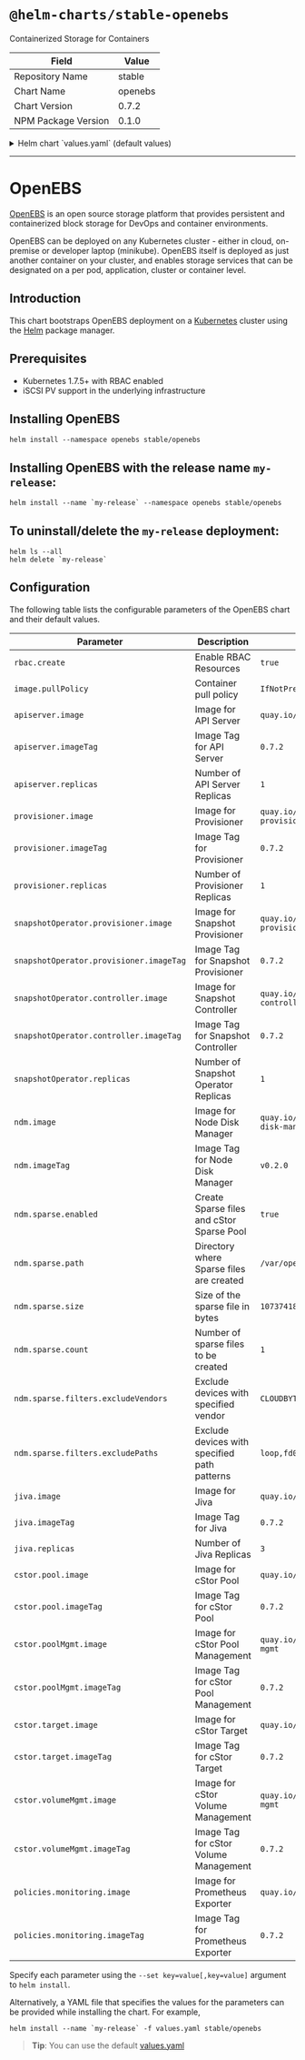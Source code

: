 # `@helm-charts/stable-openebs`

Containerized Storage for Containers

| Field               | Value   |
| ------------------- | ------- |
| Repository Name     | stable  |
| Chart Name          | openebs |
| Chart Version       | 0.7.2   |
| NPM Package Version | 0.1.0   |

<details>

<summary>Helm chart `values.yaml` (default values)</summary>

```yaml
# Default values for openebs.
# This is a YAML-formatted file.
# Declare variables to be passed into your templates.

rbac:
  # Specifies whether RBAC resources should be created
  create: true

serviceAccount:
  create: true
  name:

image:
  pullPolicy: IfNotPresent

apiserver:
  image: 'quay.io/openebs/m-apiserver'
  imageTag: '0.7.2'
  replicas: 1
  ports:
    externalPort: 5656
    internalPort: 5656
  nodeSelector: {}
  tolerations: []
  affinity: {}

provisioner:
  image: 'quay.io/openebs/openebs-k8s-provisioner'
  imageTag: '0.7.2'
  replicas: 1
  nodeSelector: {}
  tolerations: []
  affinity: {}

snapshotOperator:
  controller:
    image: 'quay.io/openebs/snapshot-controller'
    imageTag: '0.7.2'
  provisioner:
    image: 'quay.io/openebs/snapshot-provisioner'
    imageTag: '0.7.2'
  replicas: 1
  upgradeStrategy: 'Recreate'
  nodeSelector: {}
  tolerations: []
  affinity: {}

ndm:
  image: 'quay.io/openebs/node-disk-manager-amd64'
  imageTag: 'v0.2.0'
  sparse:
    enabled: 'true'
    path: '/var/openebs/sparse'
    size: '10737418240'
    count: '1'
  filters:
    excludeVendors: 'CLOUDBYT,OpenEBS'
    excludePaths: 'loop,fd0,sr0,/dev/ram,/dev/dm-'
  nodeSelector: {}

jiva:
  image: 'quay.io/openebs/jiva'
  imageTag: '0.7.2'
  replicas: 3

cstor:
  pool:
    image: 'quay.io/openebs/cstor-pool'
    imageTag: '0.7.2'
  poolMgmt:
    image: 'quay.io/openebs/cstor-pool-mgmt'
    imageTag: '0.7.2'
  target:
    image: 'quay.io/openebs/cstor-istgt'
    imageTag: '0.7.2'
  volumeMgmt:
    image: 'quay.io/openebs/cstor-volume-mgmt'
    imageTag: '0.7.2'

policies:
  monitoring:
    enabled: true
    image: 'quay.io/openebs/m-exporter'
    imageTag: '0.7.2'
```

</details>

---

# OpenEBS

[OpenEBS](https://github.com/openebs/openebs) is an open source storage platform that provides persistent and containerized block storage for DevOps and container environments.

OpenEBS can be deployed on any Kubernetes cluster - either in cloud, on-premise or developer laptop (minikube). OpenEBS itself is deployed as just another container on your cluster, and enables storage services that can be designated on a per pod, application, cluster or container level.

## Introduction

This chart bootstraps OpenEBS deployment on a [Kubernetes](http://kubernetes.io) cluster using the [Helm](https://helm.sh) package manager.

## Prerequisites

- Kubernetes 1.7.5+ with RBAC enabled
- iSCSI PV support in the underlying infrastructure

## Installing OpenEBS

```
helm install --namespace openebs stable/openebs
```

## Installing OpenEBS with the release name `my-release`:

```
helm install --name `my-release` --namespace openebs stable/openebs
```

## To uninstall/delete the `my-release` deployment:

```
helm ls --all
helm delete `my-release`
```

## Configuration

The following table lists the configurable parameters of the OpenEBS chart and their default values.

| Parameter                               | Description                                  | Default                                           |
| --------------------------------------- | -------------------------------------------- | ------------------------------------------------- |
| `rbac.create`                           | Enable RBAC Resources                        | `true`                                            |
| `image.pullPolicy`                      | Container pull policy                        | `IfNotPresent`                                    |
| `apiserver.image`                       | Image for API Server                         | `quay.io/openebs/m-apiserver`                     |
| `apiserver.imageTag`                    | Image Tag for API Server                     | `0.7.2`                                           |
| `apiserver.replicas`                    | Number of API Server Replicas                | `1`                                               |
| `provisioner.image`                     | Image for Provisioner                        | `quay.io/openebs/openebs-k8s-provisioner`         |
| `provisioner.imageTag`                  | Image Tag for Provisioner                    | `0.7.2`                                           |
| `provisioner.replicas`                  | Number of Provisioner Replicas               | `1`                                               |
| `snapshotOperator.provisioner.image`    | Image for Snapshot Provisioner               | `quay.io/openebs/snapshot-provisioner`            |
| `snapshotOperator.provisioner.imageTag` | Image Tag for Snapshot Provisioner           | `0.7.2`                                           |
| `snapshotOperator.controller.image`     | Image for Snapshot Controller                | `quay.io/openebs/snapshot-controller`             |
| `snapshotOperator.controller.imageTag`  | Image Tag for Snapshot Controller            | `0.7.2`                                           |
| `snapshotOperator.replicas`             | Number of Snapshot Operator Replicas         | `1`                                               |
| `ndm.image`                             | Image for Node Disk Manager                  | `quay.io/openebs/openebs/node-disk-manager-amd64` |
| `ndm.imageTag`                          | Image Tag for Node Disk Manager              | `v0.2.0`                                          |
| `ndm.sparse.enabled`                    | Create Sparse files and cStor Sparse Pool    | `true`                                            |
| `ndm.sparse.path`                       | Directory where Sparse files are created     | `/var/openebs/sparse`                             |
| `ndm.sparse.size`                       | Size of the sparse file in bytes             | `10737418240`                                     |
| `ndm.sparse.count`                      | Number of sparse files to be created         | `1`                                               |
| `ndm.sparse.filters.excludeVendors`     | Exclude devices with specified vendor        | `CLOUDBYT,OpenEBS`                                |
| `ndm.sparse.filters.excludePaths`       | Exclude devices with specified path patterns | `loop,fd0,sr0,/dev/ram,/dev/dm-`                  |
| `jiva.image`                            | Image for Jiva                               | `quay.io/openebs/jiva`                            |
| `jiva.imageTag`                         | Image Tag for Jiva                           | `0.7.2`                                           |
| `jiva.replicas`                         | Number of Jiva Replicas                      | `3`                                               |
| `cstor.pool.image`                      | Image for cStor Pool                         | `quay.io/openebs/cstor-pool`                      |
| `cstor.pool.imageTag`                   | Image Tag for cStor Pool                     | `0.7.2`                                           |
| `cstor.poolMgmt.image`                  | Image for cStor Pool Management              | `quay.io/openebs/cstor-pool-mgmt`                 |
| `cstor.poolMgmt.imageTag`               | Image Tag for cStor Pool Management          | `0.7.2`                                           |
| `cstor.target.image`                    | Image for cStor Target                       | `quay.io/openebs/cstor-istgt`                     |
| `cstor.target.imageTag`                 | Image Tag for cStor Target                   | `0.7.2`                                           |
| `cstor.volumeMgmt.image`                | Image for cStor Volume Management            | `quay.io/openebs/cstor-volume-mgmt`               |
| `cstor.volumeMgmt.imageTag`             | Image Tag for cStor Volume Management        | `0.7.2`                                           |
| `policies.monitoring.image`             | Image for Prometheus Exporter                | `quay.io/openebs/m-exporter`                      |
| `policies.monitoring.imageTag`          | Image Tag for Prometheus Exporter            | `0.7.2`                                           |

Specify each parameter using the `--set key=value[,key=value]` argument to `helm install`.

Alternatively, a YAML file that specifies the values for the parameters can be provided while installing the chart. For example,

```shell
helm install --name `my-release` -f values.yaml stable/openebs
```

> **Tip**: You can use the default [values.yaml](values.yaml)
